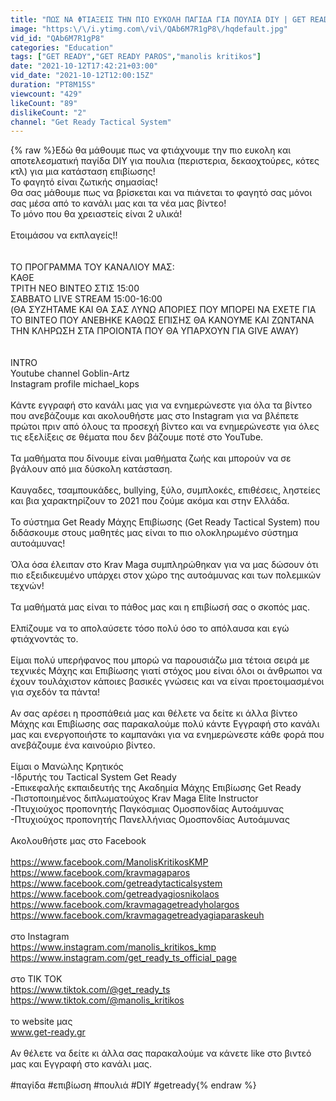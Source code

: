 ```yaml
---
title: "ΠΩΣ ΝΑ ΦΤΙΑΞΕΙΣ ΤΗΝ ΠΙΟ ΕΥΚΟΛΗ ΠΑΓΙΔΑ ΓΙΑ ΠΟΥΛΙΑ DIY | GET READY TACTICAL SYSTEM"
image: "https:\/\/i.ytimg.com\/vi\/QAb6M7R1gP8\/hqdefault.jpg"
vid_id: "QAb6M7R1gP8"
categories: "Education"
tags: ["GET READY","GET READY PAROS","manolis kritikos"]
date: "2021-10-12T17:42:21+03:00"
vid_date: "2021-10-12T12:00:15Z"
duration: "PT8M15S"
viewcount: "429"
likeCount: "89"
dislikeCount: "2"
channel: "Get Ready Tactical System"
---
```

{% raw %}Εδώ θα μάθουμε πως να φτιάχνουμε την πιο ευκολη και αποτελεσματική παγίδα DIY για πουλια (περιστερια, δεκαοχτούρες, κότες κτλ) για μια κατάσταση επιβίωσης!<br />Το φαγητό είναι ζωτικής σημασίας! <br />Θα σας μάθουμε πως να βρίσκεται και να πιάνεται το φαγητό σας μόνοι σας μέσα από το κανάλι μας και τα νέα μας βίντεο!<br />Το μόνο που θα χρειαστείς είναι 2 υλικά!<br /><br />Ετοιμάσου να εκπλαγείς!! <br /><br /><br />ΤΟ ΠΡΟΓΡΑΜΜΑ ΤΟΥ ΚΑΝΑΛΙΟΥ ΜΑΣ:<br />ΚΑΘΕ<br />ΤΡΙΤΗ ΝΕΟ ΒΙΝΤΕΟ ΣΤΙΣ 15:00<br />ΣΑΒΒΑΤΟ LIVE STREAM 15:00-16:00<br />(ΘΑ ΣΥΖΗΤΑΜΕ ΚΑΙ ΘΑ ΣΑΣ ΛΥΝΩ ΑΠΟΡΙΕΣ ΠΟΥ ΜΠΟΡΕΙ ΝΑ ΕΧΕΤΕ ΓΙΑ ΤΟ ΒΙΝΤΕΟ ΠΟΥ ΑΝΕΒΗΚΕ ΚΑΘΩΣ ΕΠΙΣΗΣ ΘΑ ΚΑΝΟΥΜΕ ΚΑΙ ΖΩΝΤΑΝΑ ΤΗΝ ΚΛΗΡΩΣΗ ΣΤΑ ΠΡΟΙΟΝΤΑ ΠΟΥ ΘΑ ΥΠΑΡΧΟΥΝ ΓΙΑ GIVE AWAY)<br /><br /><br />INTRO<br />Youtube channel Goblin-Artz <br />Instagram profile michael_kops<br /><br />Κάντε εγγραφή στο κανάλι μας για να ενημερώνεστε για όλα τα βίντεο που ανεβάζουμε και ακολουθήστε μας στο Instagram για να βλέπετε πρώτοι πριν από όλους τα προσεχή βίντεο και να ενημερώνεστε για όλες τις εξελίξεις σε θέματα που δεν βάζουμε ποτέ στο YouTube. <br /><br />Τα μαθήματα που δίνουμε είναι μαθήματα ζωής και μπορούν να σε βγάλουν από μια δύσκολη κατάσταση.<br /><br />Καυγαδες, τσαμπουκάδες, bullying, ξύλο, συμπλοκές, επιθέσεις, ληστείες και βια χαρακτηρίζουν το 2021 που ζούμε ακόμα και στην Ελλάδα.<br /><br />Το σύστημα Get Ready Μάχης Επιβίωσης (Get Ready Tactical System) που διδάσκουμε στους μαθητές μας είναι το πιο ολοκληρωμένο σύστημα αυτοάμυνας!<br /><br />Όλα όσα έλειπαν στο Krav Maga συμπληρώθηκαν για να μας δώσουν ότι πιο εξειδικευμένο υπάρχει στον χώρο της αυτοάμυνας και των πολεμικών τεχνών!<br /><br />Τα μαθήματά μας είναι το πάθος μας και η επιβίωσή σας ο σκοπός μας.<br /><br />Ελπίζουμε να το απολαύσετε τόσο πολύ όσο το απόλαυσα και εγώ φτιάχνοντάς το.<br /><br />Είμαι πολύ υπερήφανος που μπορώ να παρουσιάζω μια τέτοια σειρά με τεχνικές Μάχης και Επιβίωσης γιατί στόχος μου είναι όλοι οι άνθρωποι να έχουν τουλάχιστον κάποιες βασικές γνώσεις και να είναι προετοιμασμένοι για σχεδόν τα πάντα!<br /><br />Αν σας αρέσει η προσπάθειά μας και θέλετε να δείτε κι άλλα βίντεο Μάχης και Επιβίωσης σας παρακαλούμε πολύ κάντε Εγγραφή στο κανάλι μας και ενεργοποιήστε το καμπανάκι για να ενημερώνεστε κάθε φορά που ανεβάζουμε ένα καινούριο βίντεο.<br /><br />Είμαι ο Μανώλης Κρητικός <br />-Ιδρυτής του Tactical System Get Ready<br />-Επικεφαλής εκπαιδευτής της Ακαδημία Μάχης Επιβίωσης Get Ready<br />-Πιστοποιημένος διπλωματούχος Krav Maga Elite Instructor <br />-Πτυχιούχος προπονητής Παγκόσμιας Ομοσπονδίας Αυτοάμυνας<br />-Πτυχιούχος προπονητής Πανελλήνιας Ομοσπονδίας Αυτοάμυνας<br /><br />Ακολουθήστε μας στο Facebook<br /><br /><a rel="nofollow" target="blank" href="https://www.facebook.com/ManolisKritikosKMP">https://www.facebook.com/ManolisKritikosKMP</a><br /><a rel="nofollow" target="blank" href="https://www.facebook.com/kravmagaparos">https://www.facebook.com/kravmagaparos</a><br /><a rel="nofollow" target="blank" href="https://www.facebook.com/getreadytacticalsystem">https://www.facebook.com/getreadytacticalsystem</a><br /><a rel="nofollow" target="blank" href="https://www.facebook.com/getreadyagiosnikolaos">https://www.facebook.com/getreadyagiosnikolaos</a><br /><a rel="nofollow" target="blank" href="https://www.facebook.com/kravmagagetreadyholargos">https://www.facebook.com/kravmagagetreadyholargos</a><br /><a rel="nofollow" target="blank" href="https://www.facebook.com/kravmagagetreadyagiaparaskeuh">https://www.facebook.com/kravmagagetreadyagiaparaskeuh</a><br /><br />στο Instagram<br /><a rel="nofollow" target="blank" href="https://www.instagram.com/manolis_kritikos_kmp">https://www.instagram.com/manolis_kritikos_kmp</a><br /><a rel="nofollow" target="blank" href="https://www.instagram.com/get_ready_ts_official_page">https://www.instagram.com/get_ready_ts_official_page</a><br /><br />στο TIK TOK<br /><a rel="nofollow" target="blank" href="https://www.tiktok.com/@get_ready_ts">https://www.tiktok.com/@get_ready_ts</a><br /><a rel="nofollow" target="blank" href="https://www.tiktok.com/@manolis_kritikos">https://www.tiktok.com/@manolis_kritikos</a><br /><br />το website μας <br />www.get-ready.gr<br /><br />Αν θέλετε να δείτε κι άλλα σας παρακαλούμε να κάνετε like στο βιντεό μας και Εγγραφή στο κανάλι μας.<br /><br />#παγίδα #επιβίωση #πουλιά #DIY #getready{% endraw %}
